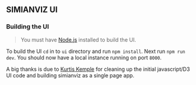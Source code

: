 ## SIMIANVIZ UI

### Building the UI

> You must have [Node.js](http://nodejs.org) installed to build the UI.

To build the UI `cd` in to `ui` directory and run `npm install`. Next run `npm run dev`.
You should now have a local instance running on port `8000`.

A big thanks is due to [Kurtis Kemple](https://github.com/kkemple) for cleaning up the initial javascript/D3 UI code and building simianviz as a single page app.

